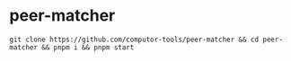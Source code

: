 # peer-matcher

```
git clone https://github.com/computor-tools/peer-matcher && cd peer-matcher && pnpm i && pnpm start
```